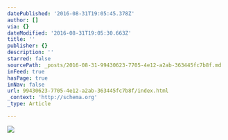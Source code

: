```yaml
---
datePublished: '2016-08-31T19:05:45.378Z'
author: []
via: {}
dateModified: '2016-08-31T19:05:30.663Z'
title: ''
publisher: {}
description: ''
starred: false
sourcePath: _posts/2016-08-31-99430623-7705-4e12-a2ab-363445fc7b8f.md
inFeed: true
hasPage: true
inNav: false
url: 99430623-7705-4e12-a2ab-363445fc7b8f/index.html
_context: 'http://schema.org'
_type: Article

---
```

![](https://the-grid-user-content.s3-us-west-2.amazonaws.com/9fe21db9-94a5-46a0-8332-fc0d47def68e.jpg)